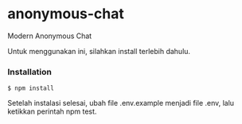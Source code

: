 # anonymous-chat

Modern Anonymous Chat

Untuk menggunakan ini, silahkan install terlebih dahulu.

### Installation

```shellscript
$ npm install
```

Setelah instalasi selesai, ubah file .env.example menjadi file .env, lalu ketikkan perintah npm test.
